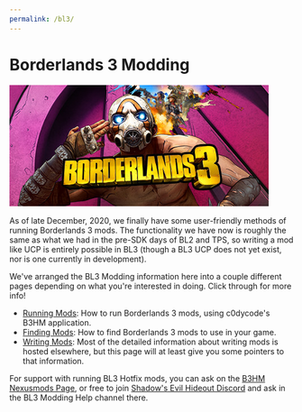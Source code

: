 ```yaml
---
permalink: /bl3/
---
```


# Borderlands 3 Modding

[![Borderlands 3 Steam Logo](/img/logo_bl3.jpg)](/img/logo_bl3.jpg)

As of late December, 2020, we finally have some user-friendly methods of
running Borderlands 3 mods.  The functionality we have now is roughly the
same as what we had in the pre-SDK days of BL2 and TPS, so writing a mod
like UCP is entirely possible in BL3 (though a BL3 UCP does not yet exist,
nor is one currently in development).

We've arranged the BL3 Modding information here into a couple different
pages depending on what you're interested in doing.  Click through for
more info!

- [Running Mods](/bl3-running-mods/): How to run Borderlands 3
  mods, using c0dycode's B3HM application.
- [Finding Mods](/bl3-finding-mods/): How to find Borderlands 3 mods to
  use in your game.
- [Writing Mods](/bl3-writing-mods/): Most of the detailed information
  about writing mods is hosted elsewhere, but this page will at least
  give you some pointers to that information.

For support with running BL3 Hotfix mods, you can ask on the
[B3HM Nexusmods Page](https://www.nexusmods.com/borderlands3/mods/244), or
free to join [Shadow's Evil Hideout Discord](https://discord.gg/shadowevil)
and ask in the BL3 Modding Help channel there.

